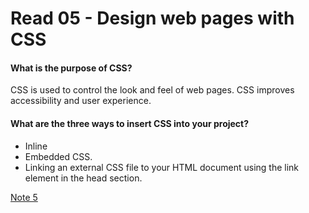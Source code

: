 # Read 05 - Design web pages with CSS

#### What is the purpose of CSS?

CSS is used to control the look and feel of web pages. CSS improves accessibility and user experience.

#### What are the three ways to insert CSS into your project?

- Inline
- Embedded CSS.
- Linking an external CSS file to your HTML document using the link element in the head section.

[Note 5](https://ugo-obiako.github.io/reading-notes//code%20102%20notes/code102-note5)

